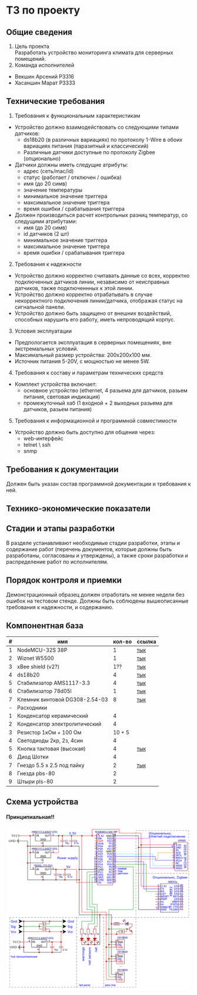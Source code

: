 # ТЗ по проекту
## Общие сведения

1. Цель проекта  
Разработать устройство мониторинга климата для серверных помещений.   
2. Команда исполнителей
- Векшин Арсений P3316 
- Хасаншин Марат P3333


## Технические требования

1. Требования к функциональным характеристикам
- Устройство должно взаимодействовать со следующими типами датчиков:
  - ds18b20 (в различных вариациях) по протоколу 1-Wire в обоих вариациях питания (паразитный и классический)
  - Различные датчики доступные по протоколу Zigbee (опционально)
- Датчики должны иметь следущие атрибуты:
  - адрес (сеть/mac/id)
  - статус (работает / отключен / ошибка)
  - имя (до 20 симв)
  - значение температуры
  - минимальное значение триггера
  - максимальное значение триггера
  - время ошибки / срабатывания триггера 
- Должен производиться расчет контрольных разниц температур, со следущими атрибутами:
  - имя (до 20 симв)
  - id датчиков (2 шт)
  - минимальное значение триггера
  - максимальное значение триггера
  - время ошибки / срабатывания триггера


2. Требования к надежности
- Устройство должно корректно считавать данные со всех, корректно подключенных датчиков линии, независимо от неисправных датчиков, также подключеннных к этой линии.   
- Устройство должно корректно отрабатывать в случае некорректного подключения линии/датчика, отображая статус на сигнальной панели.
- Устройство должно быть защищено от внешних воздействий, способных нарушить его работу, иметь непроводящий корпус. 

3. Условия эксплуатации
- Предпологается эксплуатация в серверных помещениях, вне экстремальных условий.   
- Максимальный размер устройства: 200х200х100 мм.   
- Источник питания 5-20V, с мощностью не менее 5W.

4. Требования к составу и параметрам технических средств
- Комплект устройства включает:
  - основное устройство (ethernet, 4 разьема для датчиков, разьем питания, световая индикация)
  - промежуточный хаб (1 входной + 2 выходных разьема для датчиков, разьем питания)

5. Требования к информационной и программной совместимости
- Устройство должно быть доступно для общения через:
  - web-интерфейс
  - telnet \ ssh
  - snmp

## Требования к документации

Должен быть указан состав программной документации и требования к ней.

## Технико-экономические показатели

## Cтадии и этапы разработки

В разделе устанавливают необходимые стадии разработки, этапы и содержание работ (перечень документов, которые должны быть разработаны, согласованы и утверждены), а также сроки разработки и распределение работ по исполнителям.

## Порядок контроля и приемки

Демонстрационный образец должен отработать не менее недели без ошибок на тестовом стенде. Должны быть соблюдены вышеописанные требования к надежности, и содержанию.

## Компонентная база

| # | имя                            | кол-во | ссылка                                                                                        |
|---|--------------------------------|--------|-----------------------------------------------------------------------------------------------|
| 1 | NodeMCU-32S 38P                | 1      | [тык](https://roboshop.spb.ru/arduino/kontrollery-esp/nodemcu-32s-38pin-esp32)                |
| 2 | Wiznet W5500                   | 1      | [тык](https://roboshop.spb.ru/modules/interfejsy-i-perekhodniki/ethernet-moduli/w5500-module) |
| 3 | xBee shield (v2?)              | 1??    | [тык](https://amperka.ru/product/xbee)                                                        |
| 4 | ds18b20                        | 4      | [тык](https://roboshop.spb.ru/sensors/datchiki-temperatury-i-vlazhnosti/ds18b20 )             |
| 5 | Стабилизатор AMS1117-3.3       | 4      | [тык](https://www.chipdip.ru/product/ams1117-3.3-umw )                                        |
| 6 | Стабилизатор 78d05l            | 1      | [тык](https://www.chipdip.ru/product/78d05l)                                                  |
| 7 | Клемник винтовой DG308-2.54-03 | 8      | [тык](https://promelspb.ru/xcat/product/54684.html )                                          |
| - | Расходники                     |        |                                                                                               |
| 1 | Конденсатор керамический       | 4      |                                                                                               |
| 2 | Конденсатор электролитический  | 4      |                                                                                               |
| 3 | Резистор 1кОм + 100 Ом         | 10 + 5 |                                                                                               |
| 4 | Светодиоды 2кр, 2з, 4син       | 4      |                                                                                               |
| 5 | Кнопка тактовая  (высокая)     | 4      | [тык](https://roboshop.spb.ru/radio/knopki-pereklyuchateli-i-tumblery/kfc-a06-13h )           |
| 6 | Диод Шотки                     | 4      |                                                                                               |
| 7 | Гнездо 5.5 х 2.5 под пайку     | 2      | [тык](https://roboshop.spb.ru/radio/razieemy/razieemy-pitaniya/female-55x21)                  |
| 8 | Гнезда pbs-80                  | 2      |                                                                                               |
| 9 | Штыри pls-80                   | 2      |                                                                                               |


## Схема устройства
#### Принципиальная!!

![Schematic_umk-v2_2024-09-24.png](Schematic_umk-v2_2024-09-24.png)